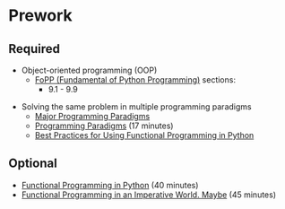 Prework
======

Required
------

- Object-oriented programming (OOP)
    - [FoPP (Fundamental of Python Programming)](http://python.cs.southern.edu/pythonbook/pythonbook.pdf) sections:
        - 9.1 - 9.9
+ Solving the same problem in multiple programming paradigms
    * [Major Programming Paradigms](http://www.eecs.ucf.edu/~leavens/ComS541Fall97/hw-pages/paradigms/major.html)
    * [Programming Paradigms](https://www.youtube.com/watch?v=Ps8jOj7diA0) (17 minutes)
    * [Best Practices for Using Functional Programming in Python](https://kite.com/blog/python/functional-programming)

Optional
-----

- [Functional Programming in Python](https://www.youtube.com/watch?v=r2eZ7lhqzNE) (40 minutes)
- [Functional Programming in an Imperative World. Maybe](https://www.youtube.com/watch?v=Nk2kqwz7jjs) (45 minutes)
